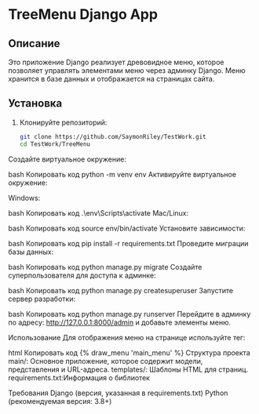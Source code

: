# TreeMenu Django App

## Описание

Это приложение Django реализует древовидное меню, которое позволяет управлять элементами меню через админку Django. Меню хранится в базе данных и отображается на страницах сайта.

## Установка

1. Клонируйте репозиторий:

   ```bash
   git clone https://github.com/SaymonRiley/TestWork.git
   cd TestWork/TreeMenu
Создайте виртуальное окружение:

bash
Копировать код
python -m venv env
Активируйте виртуальное окружение:

Windows:

bash
Копировать код
.\env\Scripts\activate
Mac/Linux:

bash
Копировать код
source env/bin/activate
Установите зависимости:

bash
Копировать код
pip install -r requirements.txt
Проведите миграции базы данных:

bash
Копировать код
python manage.py migrate
Создайте суперпользователя для доступа к админке:

bash
Копировать код
python manage.py createsuperuser
Запустите сервер разработки:

bash
Копировать код
python manage.py runserver
Перейдите в админку по адресу: http://127.0.0.1:8000/admin и добавьте элементы меню.

Использование
Для отображения меню на странице используйте тег:

html
Копировать код
{% draw_menu 'main_menu' %}
Структура проекта
main/: Основное приложение, которое содержит модели, представления и URL-адреса.
templates/: Шаблоны HTML для страниц.
requirements.txt:Информация о библиотек

Требования
Django (версия, указанная в requirements.txt)
Python (рекомендуемая версия: 3.8+)

